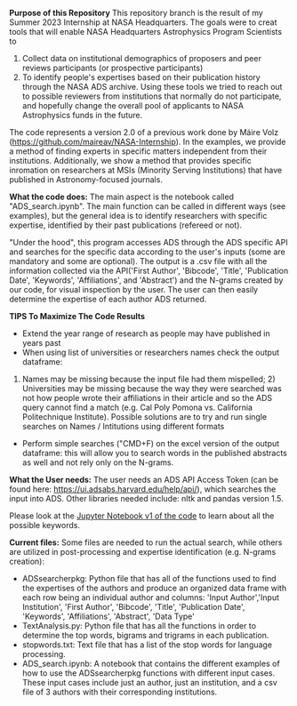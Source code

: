 
**Purpose of this Repository** 
This repository branch is the result of my Summer 2023 Internship at NASA Headquarters. The goals were to creat tools that will enable NASA Headquarters Astrophysics Program Scientists to 
1) Collect data on institutional demographics of proposers and peer reviews participants (or prospective participants)
2) To identify people's expertises based on their publication history through the NASA ADS archive.
Using these tools we tried to reach out to possible reviewers from institutions that normally do not participate, and hopefully change the overall pool of applicants to NASA Astrophysics funds in the future. 

The code represents a version 2.0 of a previous work done by Máire Volz (https://github.com/maireav/NASA-Internship). In the examples, we provide a method of finding experts in specific matters independent from their institutions. Additionally, we show a method that provides specific inromation on researchers at MSIs (Minority Serving Institutions) that have published in Astronomy-focused journals. 

**What the code does:** 
The main aspect is the notebook called "ADS_search.ipynb". The main function can be called in different ways (see examples), but the general idea is to identify researchers with specific expertise, identified by their past publications (refereed or not). 

"Under the hood", this program accesses ADS through the ADS specific API and searches for the specific data according to the user's inputs (some are mandatory and some are optional). The output is a .csv file with all the information collected via the API('First Author', 'Bibcode', 'Title', 'Publication Date', 'Keywords', 'Affiliations', and 'Abstract') and the N-grams created by our code, for visual inspection by the user. The user can then easily determine the expertise of each author ADS returned. 

**TIPS To Maximize The Code Results**
- Extend the year range of research as people may have published in years past
- When using list of universities or researchers names check the output dataframe:
1) Names may be missing because the input file had them mispelled; 2) Universities may be missing because the way they were searched was not how people wrote their affiliations in their article and so the ADS query cannot find a match (e.g. Cal Poly Pomona vs. California Politechnique Institute). Possible solutions are to try and run single searches on Names / Intitutions using different formats
- Perform simple searches ("CMD+F) on the excel version of the output dataframe: this will allow you to search words in the published abstracts as well and not rely only on the N-grams.
  
**What the User needs:**
The user needs an ADS API Access Token (can be found here:  https://ui.adsabs.harvard.edu/help/api/), which searches the input into ADS. Other libraries needed include: nltk and pandas version 1.5. 

Please look at the [Jupyter Notebook v1 of the code](https://github.com/ninoc/ReviewerExtractor/blob/main/codeV1/ExpertiseFinder_Tutorial.ipynb) to learn about all the possible keywords.


**Current files:**
Some files are needed to run the actual search, while others are utilized in post-processing and expertise identification (e.g. N-grams creation): 
- ADSsearcherpkg: Python file that has all of the functions used to find the expertises of the authors and produce an organized data frame with each row being an individual author and columns: 'Input Author','Input Institution', 'First Author', 'Bibcode', 'Title', 'Publication Date', 'Keywords', 'Affiliations', 'Abstract', 'Data Type'
- TextAnalysis.py: Python file that has all the functions in order to determine the top words, bigrams and trigrams in each publication.
- stopwords.txt: Text file that has a list of the stop words for language processing. 
- ADS_search.ipynb: A notebook that contains the different examples of how to use the ADSsearcherpkg functions with different input cases. These input cases include just an author, just an institution, and a csv file of 3 authors with their corresponding institutions.


